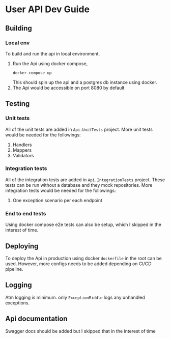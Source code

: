 # User API Dev Guide

## Building
### Local env
To build and run the api in local environment,

1) Run the Api using docker compose, 
    ```
    docker-compose up
    ```
    This should spin up the api and a postgres db instance using docker.
2) The Api would be accessible on port 8080 by default

## Testing
### Unit tests
All of the unit tests are added in ``Api.UnitTests`` project. More unit tests would be needed for the followings:
1) Handlers
2) Mappers
3) Validators
### Integration tests
All of the integration tests are added in ``Api.IntegrationTests`` project. These tests can be run without a database and they mock repositories.
More integration tests would be needed for the followings:
1) One exception scenario per each endpoint 
### End to end tests
Using docker compose e2e tests can also be setup, which I skipped in the interest of time.


## Deploying
To deploy the Api in production using docker ``dockerfile`` in the root can be used. However, more configs needs to be added depending on CI/CD pipeline. 

## Logging
Atm logging is minimum. only ``ExceptionMiddle`` logs any unhandled exceptions.

## Api documentation
Swagger docs should be added but I skipped that in the interest of time


